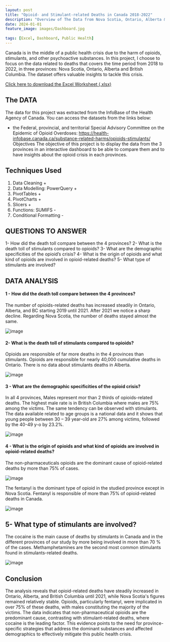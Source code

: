 ```yaml
---
layout: post
title: "Opioid- and Stimulant-related Deaths in Canada 2018-2022"
description: "Overview of The Data from Nova Scotia, Ontario, Alberta & British Columbia 2018 -2022."
date: 2024-01-01
feature_image: images/Dashboard.jpg
 
tags: [Excel, Dashboard, Public Health]
---
```


Canada is in the middle of a public health crisis due to the harm of opioids, stimulants, and other psychoactive substances. In this project, I choose to focus on the data related to deaths that covers the time period from 2018 to 2022, in three provinces: Nova Scotia, Ontario, Alberta and British Columbia. 
The dataset offers valuable insights to tackle this crisis.

<!--more-->
<a href="Download_Projects/DataAll.xlsx" download="Download_Projects/DataAll.xlsx">Click here to download the Excel Worksheet (.xlsx) </a>
## The DATA

The data for this project was extracted from the InfoBase of the Health Agency of Canada. 
You can access the datasets from the links below: 
-	the Federal, provincial, and territorial Special Advisory Committee on the Epidemic of Opioid Overdoses:  https://health-infobase.canada.ca/substance-related-harms/opioids-stimulants/ 
Objectives
The objective of this project is to display the data from the 3 provinces in an interactive dashboard to be able to compare them and to have insights about the opioid crisis in each provinces.

## Techniques Used 
1.	Data Cleaning +
2.	Data Modelling: PowerQuery +
3.	PivotTables +
4.	PivotCharts +
5.	Slicers +
6.	Functions: SUMIFS -
7.	Conditional Formatting -




## QUESTIONS TO ANSWER
1-	How did the death toll compare between the 4 provinces?
2-	What is the death toll of stimulants compared to opioids?
3-	What are the demographic specificities of the opioid’s crisis?
4-	What is the origin of opioids and what kind of opioids are involved in opioid-related deaths?
5-	 What type of stimulants are involved?



## DATA ANALYSIS

#### 1 - How did the death toll compare between the 4 provinces?
The number of opioids-related deaths has increased steadily in Ontario, Alberta, and BC starting 2019 until 2021. After 2021 we notice a sharp decline.
Regarding Nova Scotia, the number of deaths stayed almost the same. 

![image](https://github.com/YounesKhamouna/youneskhamouna.github.io/assets/142261924/4ec74d2d-6748-43a7-a08c-9c722670af2c)

#### 2-	What is the death toll of stimulants compared to opioids?
Opioids are responsible of far more deaths in the 4 provinces than stimulants.
Opioids are responsible for nearly 40,000 cumulative deaths in Ontario. There is no data about stimulants deaths in Alberta. 

![image](https://github.com/YounesKhamouna/youneskhamouna.github.io/assets/142261924/724b7e43-e11e-4d2f-b08c-f883ff181bcb)


#### 3 - What are the demographic specificities of the opioid crisis?
In all 4 provinces, Males represent mor than 2 thirds of opioids-related deaths. The highest male rate is in British Columbia where males are 75% among the victims. 
The same tendency can be observed with stimulants. 
The data available related to age groups is a national data and it shows that young people between 30 – 39 year-old are 27% among victims, followed by the 40-49 y-o by 23.2%. 

![image](https://github.com/YounesKhamouna/youneskhamouna.github.io/assets/142261924/55aa667a-1758-48f5-adbd-a9b30d468ad1)

#### 4	- What is the origin of opioids and what kind of opioids are involved in opioid-related deaths?
The non-pharmaceuticals opioids are the dominant cause of opioid-related deaths by more than 75% of cases. 


 ![image](https://github.com/YounesKhamouna/youneskhamouna.github.io/assets/142261924/cf0e6b52-58d7-49a1-a618-3fd84d44666c)


The fentanyl is the dominant type of opioid in the studied province except in Nova Scotia.
Fentanyl is responsible of more than 75% of opioid-related deaths in Canada.
 
![image](https://github.com/YounesKhamouna/youneskhamouna.github.io/assets/142261924/2d023f78-e9f8-4f31-bddd-90beb2cd28f4)


## 5- What type of stimulants are involved?
The cocaine is the main cause of deaths by stimulants in Canada and in the different provinces of our study by more being involved in more than 70 % of the cases.
Methamphetamines are the second most common stimulants found in stimulants-related deaths. 

![image](https://github.com/YounesKhamouna/youneskhamouna.github.io/assets/142261924/4991dda4-2748-4741-938a-79d90f7989d7)

## Conclusion

The analysis reveals that opioid-related deaths have steadily increased in Ontario, Alberta, and British Columbia until 2021, while Nova Scotia's figures remained relatively stable. Opioids, particularly fentanyl, were implicated in over 75% of these deaths, with males constituting the majority of the victims. The data indicates that non-pharmaceutical opioids are the predominant cause, contrasting with stimulant-related deaths, where cocaine is the leading factor. This evidence points to the need for province-specific strategies that address the dominant substances and affected demographics to effectively mitigate this public health crisis.
